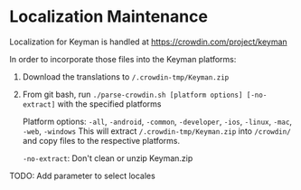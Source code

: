# Localization Maintenance

Localization for Keyman is handled at https://crowdin.com/project/keyman

In order to incorporate those files into the Keyman platforms:
1. Download the translations to `/.crowdin-tmp/Keyman.zip`
2. From git bash, run `./parse-crowdin.sh [platform options] [-no-extract]` with the specified platforms

    Platform options: `-all`, `-android`, `-common`, `-developer`, `-ios`, `-linux`, `-mac`, `-web`, `-windows`
    This will extract `/.crowdin-tmp/Keyman.zip` into `/crowdin/` and copy files to the respective platforms.

    `-no-extract`: Don't clean or unzip Keyman.zip


TODO: Add parameter to select locales
